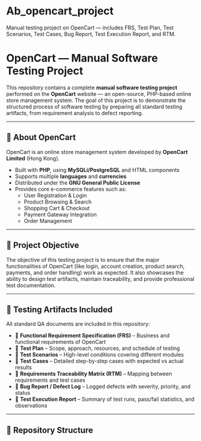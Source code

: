 # Ab_opencart_project
Manual testing project on OpenCart — includes FRS, Test Plan, Test Scenarios, Test Cases, Bug Report, Test Execution Report, and RTM.
# OpenCart — Manual Software Testing Project

This repository contains a complete **manual software testing project** performed on the **OpenCart** website — an open-source, PHP-based online store management system. The goal of this project is to demonstrate the structured process of software testing by preparing all standard testing artifacts, from requirement analysis to defect reporting.

---

## 🔹 About OpenCart
OpenCart is an online store management system developed by **OpenCart Limited** (Hong Kong).  
- Built with **PHP**, using **MySQLi/PostgreSQL** and HTML components  
- Supports multiple **languages** and **currencies**  
- Distributed under the **GNU General Public License**  
- Provides core e-commerce features such as:
  - User Registration & Login  
  - Product Browsing & Search  
  - Shopping Cart & Checkout  
  - Payment Gateway Integration  
  - Order Management  

---

## 🔹 Project Objective
The objective of this testing project is to ensure that the major functionalities of OpenCart (like login, account creation, product search, payments, and order handling) work as expected. It also showcases the ability to design test artifacts, maintain traceability, and provide professional test documentation.

---

## 🔹 Testing Artifacts Included
All standard QA documents are included in this repository:

- 📄 **Functional Requirement Specification (FRS)** – Business and functional requirements of OpenCart  
- 📄 **Test Plan** – Scope, approach, resources, and schedule of testing  
- 📄 **Test Scenarios** – High-level conditions covering different modules  
- 📄 **Test Cases** – Detailed step-by-step cases with expected vs actual results  
- 📄 **Requirements Traceability Matrix (RTM)** – Mapping between requirements and test cases  
- 📄 **Bug Report / Defect Log** – Logged defects with severity, priority, and status  
- 📄 **Test Execution Report** – Summary of test runs, pass/fail statistics, and observations  

---

## 🔹 Repository Structure
